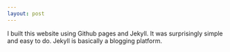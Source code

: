 ```yaml
---
layout: post
---
```

I built this website using Github pages and Jekyll.
It was surprisingly simple and easy to do. Jekyll is basically a blogging platform.